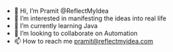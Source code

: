 - 👋 Hi, I’m Pramit @ReflectMyIdea
- 👀 I’m interested in manifesting the ideas into real life
- 🌱 I’m currently learning Java
- 💞️ I’m looking to collaborate on Automation
- 📫 How to reach me pramit@reflectmyidea.com

<!---
ReflectMyIdea/ReflectMyIdea is a ✨ special ✨ repository because its `README.md` (this file) appears on your GitHub profile.
You can click the Preview link to take a look at your changes.
--->
